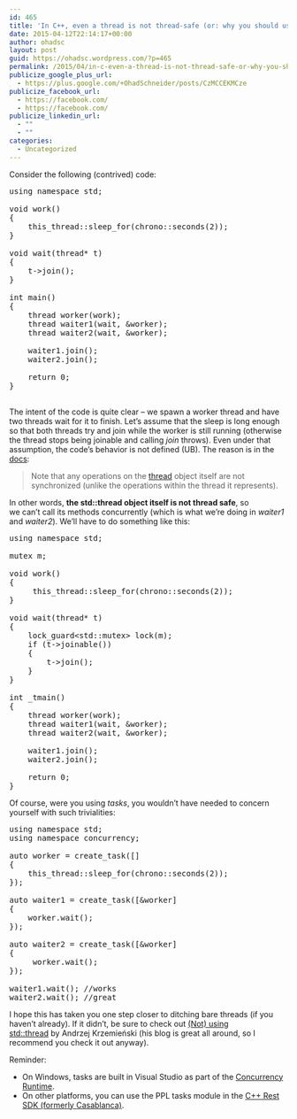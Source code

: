 ```yaml
---
id: 465
title: 'In C++, even a thread is not thread-safe (or: why you should use tasks part 2)'
date: 2015-04-12T22:14:17+00:00
author: ohadsc
layout: post
guid: https://ohadsc.wordpress.com/?p=465
permalink: /2015/04/in-c-even-a-thread-is-not-thread-safe-or-why-you-should-use-tasks-part-2/
publicize_google_plus_url:
  - https://plus.google.com/+OhadSchneider/posts/CzMCCEKMCze
publicize_facebook_url:
  - https://facebook.com/
  - https://facebook.com/
publicize_linkedin_url:
  - ""
  - ""
categories:
  - Uncategorized
---
```

Consider the following (contrived) code:

<pre class="brush: cpp; title: ; notranslate" title="">using namespace std;

void work()
{
    this_thread::sleep_for(chrono::seconds(2));
}

void wait(thread* t)
{
    t-&gt;join();
}

int main()
{
    thread worker(work); 
    thread waiter1(wait, &worker); 
    thread waiter2(wait, &worker);

    waiter1.join();
    waiter2.join();

    return 0;
}

</pre>

The intent of the code is quite clear &#8211; we spawn a worker thread and have two threads wait for it to finish. Let&#8217;s assume that the sleep is long enough so that both threads try and join while the worker is still running (otherwise the thread stops being joinable and calling _join_ throws). Even under that assumption, the code&#8217;s behavior is not defined (UB). The reason is in the [docs](http://www.cplusplus.com/reference/thread/thread/join/):

> Note that any operations on the [thread](http://www.cplusplus.com/thread) object itself are not synchronized (unlike the operations within the thread it represents).

In other words, **the std::thread object itself is not thread safe**, so we can&#8217;t call its methods concurrently (which is what we&#8217;re doing in _waiter1_ and _waiter2_). We&#8217;ll have to do something like this:

<pre class="brush: cpp; title: ; notranslate" title="">using namespace std;

mutex m;

void work()
{
     this_thread::sleep_for(chrono::seconds(2));
}

void wait(thread* t)
{
    lock_guard&lt;std::mutex&gt; lock(m);
    if (t-&gt;joinable())
    {
        t-&gt;join();
    }
}

int _tmain()
{
    thread worker(work);
    thread waiter1(wait, &worker);
    thread waiter2(wait, &worker);

    waiter1.join();
    waiter2.join();

    return 0;
}
</pre>

Of course, were you using _tasks_, you wouldn&#8217;t have needed to concern yourself with such trivialities:

<pre class="brush: cpp; title: ; notranslate" title="">using namespace std;
using namespace concurrency;

auto worker = create_task([]
{
    this_thread::sleep_for(chrono::seconds(2));
});

auto waiter1 = create_task([&worker]
{
    worker.wait();
});

auto waiter2 = create_task([&worker]
{
     worker.wait();
});

waiter1.wait(); //works
waiter2.wait(); //great
</pre>

I hope this has taken you one step closer to ditching bare threads (if you haven&#8217;t already). If it didn&#8217;t, be sure to check out [(Not) using std::thread](https://akrzemi1.wordpress.com/2012/11/14/not-using-stdthread/) by Andrzej Krzemieński (his blog is great all around, so I recommend you check it out anyway).

Reminder:

  * On Windows, tasks are built in Visual Studio as part of the [Concurrency Runtime](https://msdn.microsoft.com/en-us/library/dd504870.aspx).
  * On other platforms, you can use the PPL tasks module in the [C++ Rest SDK (formerly Casablanca)](https://casablanca.codeplex.com/).